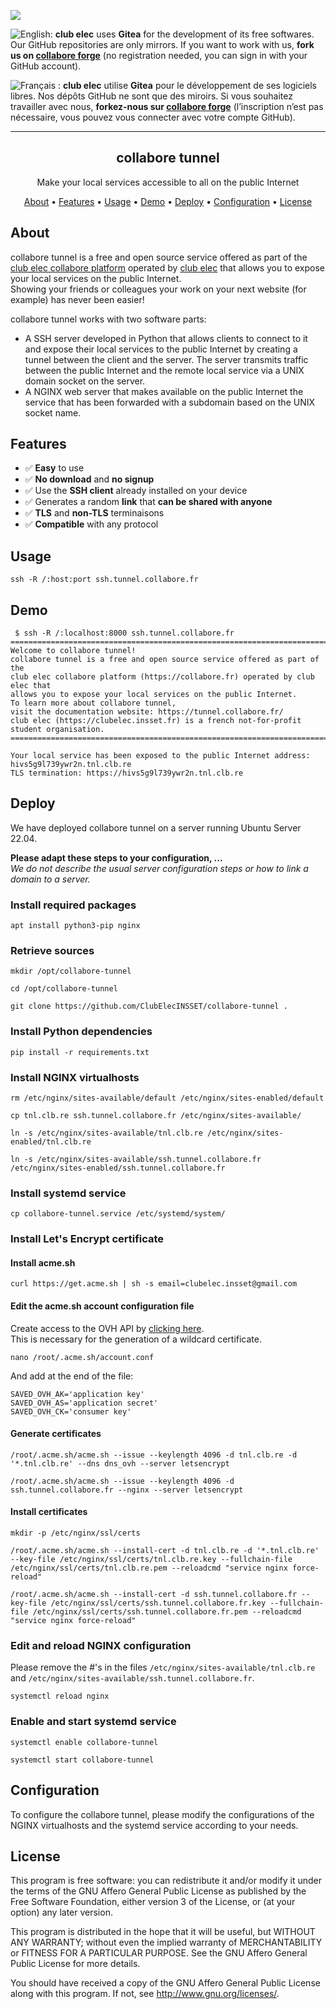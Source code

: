 [![](https://upload.wikimedia.org/wikipedia/commons/thumb/b/bb/Gitea_Logo.svg/48px-Gitea_Logo.svg.png)](https://forge.collabore.fr)

![English:](https://upload.wikimedia.org/wikipedia/commons/thumb/7/77/Flag_of_the_United_States_and_United_Kingdom.png/20px-Flag_of_the_United_States_and_United_Kingdom.png) **club elec** uses **Gitea** for the development of its free softwares. Our GitHub repositories are only mirrors.
If you want to work with us, **fork us on [collabore forge](https://forge.collabore.fr/)** (no registration needed, you can sign in with your GitHub account).

![Français :](https://upload.wikimedia.org/wikipedia/commons/thumb/b/bc/Flag_of_France_(1794%E2%80%931815%2C_1830%E2%80%931974%2C_2020%E2%80%93present).svg/20px-Flag_of_France_(1794%E2%80%931815%2C_1830%E2%80%931974%2C_2020%E2%80%93present).svg.png) **club elec** utilise **Gitea** pour le développement de ses logiciels libres. Nos dépôts GitHub ne sont que des miroirs.
Si vous souhaitez travailler avec nous, **forkez-nous sur [collabore forge](https://forge.collabore.fr/)** (l’inscription n’est pas nécessaire, vous pouvez vous connecter avec votre compte GitHub).
* * *

<h2 align="center">collabore tunnel</h2>
<p align="center">Make your local services accessible to all on the public Internet</p>
<p align="center">
    <a href="#about">About</a> •
    <a href="#features">Features</a> •
    <a href="#usage">Usage</a> •
    <a href="#demo">Demo</a> •
    <a href="#deploy">Deploy</a> •
    <a href="#configuration">Configuration</a> •
    <a href="#license">License</a>
</p>

## About

collabore tunnel is a free and open source service offered as part of the [club elec collabore platform](https://collabore.fr) operated by [club elec](https://clubelec.insset.fr) that allows you to expose your local services on the public Internet.  
Showing your friends or colleagues your work on your next website (for example) has never been easier!

collabore tunnel works with two software parts:

- A SSH server developed in Python that allows clients to connect to it and expose their local services to the public Internet by creating a tunnel between the client and the server. The server transmits traffic between the public Internet and the remote local service via a UNIX domain socket on the server.
- A NGINX web server that makes available on the public Internet the service that has been forwarded with a subdomain based on the UNIX socket name.

## Features

- ✅ **Easy** to use
- ✅ **No download** and **no signup**
- ✅ Use the **SSH client** already installed on your device
- ✅ Generates a random **link** that **can be shared with anyone**
- ✅ **TLS** and **non-TLS** terminaisons
- ✅ **Compatible** with any protocol

## Usage

```
ssh -R /:host:port ssh.tunnel.collabore.fr
```

## Demo

```
 $ ssh -R /:localhost:8000 ssh.tunnel.collabore.fr
===============================================================================
Welcome to collabore tunnel!
collabore tunnel is a free and open source service offered as part of the
club elec collabore platform (https://collabore.fr) operated by club elec that
allows you to expose your local services on the public Internet.
To learn more about collabore tunnel,
visit the documentation website: https://tunnel.collabore.fr/
club elec (https://clubelec.insset.fr) is a french not-for-profit
student organisation.
===============================================================================

Your local service has been exposed to the public Internet address: hivs5g9l739ywr2n.tnl.clb.re
TLS termination: https://hivs5g9l739ywr2n.tnl.clb.re
```

## Deploy

We have deployed collabore tunnel on a server running Ubuntu Server 22.04.

**Please adapt these steps to your configuration, ...**  
*We do not describe the usual server configuration steps or how to link a domain to a server.*

### Install required packages

```
apt install python3-pip nginx
```

### Retrieve sources

```
mkdir /opt/collabore-tunnel
```

```
cd /opt/collabore-tunnel
```

```
git clone https://github.com/ClubElecINSSET/collabore-tunnel .
```

### Install Python dependencies

```
pip install -r requirements.txt
```

### Install NGINX virtualhosts

```
rm /etc/nginx/sites-available/default /etc/nginx/sites-enabled/default
```

```
cp tnl.clb.re ssh.tunnel.collabore.fr /etc/nginx/sites-available/
```

```
ln -s /etc/nginx/sites-available/tnl.clb.re /etc/nginx/sites-enabled/tnl.clb.re
```

```
ln -s /etc/nginx/sites-available/ssh.tunnel.collabore.fr /etc/nginx/sites-enabled/ssh.tunnel.collabore.fr
```

### Install systemd service

```
cp collabore-tunnel.service /etc/systemd/system/
```

### Install Let's Encrypt certificate

#### Install acme.sh

```
curl https://get.acme.sh | sh -s email=clubelec.insset@gmail.com
```

#### Edit the acme.sh account configuration file

Create access to the OVH API by [clicking here](https://api.ovh.com/createToken/?GET=/domain/zone/clb.re/*&POST=/domain/zone/clb.re/*&PUT=/domain/zone/clb.re/*&GET=/domain/zone/clb.re&DELETE=/domain/zone/clb.re/record/*).  
This is necessary for the generation of a wildcard certificate.

```
nano /root/.acme.sh/account.conf 
```

And add at the end of the file:

```
SAVED_OVH_AK='application key'
SAVED_OVH_AS='application secret'
SAVED_OVH_CK='consumer key'
```

#### Generate certificates

```
/root/.acme.sh/acme.sh --issue --keylength 4096 -d tnl.clb.re -d '*.tnl.clb.re' --dns dns_ovh --server letsencrypt
```

```
/root/.acme.sh/acme.sh --issue --keylength 4096 -d ssh.tunnel.collabore.fr --nginx --server letsencrypt
```

#### Install certificates

```
mkdir -p /etc/nginx/ssl/certs
```

```
/root/.acme.sh/acme.sh --install-cert -d tnl.clb.re -d '*.tnl.clb.re' --key-file /etc/nginx/ssl/certs/tnl.clb.re.key --fullchain-file /etc/nginx/ssl/certs/tnl.clb.re.pem --reloadcmd "service nginx force-reload"
```

```
/root/.acme.sh/acme.sh --install-cert -d ssh.tunnel.collabore.fr --key-file /etc/nginx/ssl/certs/ssh.tunnel.collabore.fr.key --fullchain-file /etc/nginx/ssl/certs/ssh.tunnel.collabore.fr.pem --reloadcmd "service nginx force-reload"
```

### Edit and reload NGINX configuration

Please remove the #'s in the files `/etc/nginx/sites-available/tnl.clb.re` and `/etc/nginx/sites-available/ssh.tunnel.collabore.fr`.

```
systemctl reload nginx
```

### Enable and start systemd service

```
systemctl enable collabore-tunnel
```

```
systemctl start collabore-tunnel
```

## Configuration

To configure the collabore tunnel, please modify the configurations of the NGINX virtualhosts and the systemd service according to your needs.

## License

This program is free software: you can redistribute it and/or modify it under the terms of the GNU Affero General Public License as published by the Free Software Foundation, either version 3 of the License, or (at your option) any later version.

This program is distributed in the hope that it will be useful, but WITHOUT ANY WARRANTY; without even the implied warranty of MERCHANTABILITY or FITNESS FOR A PARTICULAR PURPOSE. See the GNU Affero General Public License for more details.

You should have received a copy of the GNU Affero General Public License along with this program. If not, see http://www.gnu.org/licenses/.